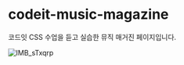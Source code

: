 # codeit-music-magazine

코드잇 CSS 수업을 듣고 실습한 뮤직 매거진 페이지입니다.

![IMB_sTxqrp](https://user-images.githubusercontent.com/52486921/236302313-8bd04f6e-7183-4b96-b6c9-393e4ac15214.GIF)
